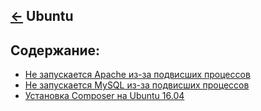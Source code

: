 [&larr;](../readme.md "Операционные системы") Ubuntu
--------------------------------------

## <a name="content"></a> Содержание:
- [Не запускается Apache из-за подвисших процессов](apache-does-not-start-due-to-hang-processes.md "Не запускается Apache из-за подвисших процессов")
- [Не запускается MySQL из-за подвисших процессов](mysql-does-not-start-due-to-hang-processes.md "Не запускается MySQL из-за подвисших процессов")
- [Установка Composer на Ubuntu 16.04](install-composer-on-ubuntu-16-04.md "Установка Composer на Ubuntu 16.04")